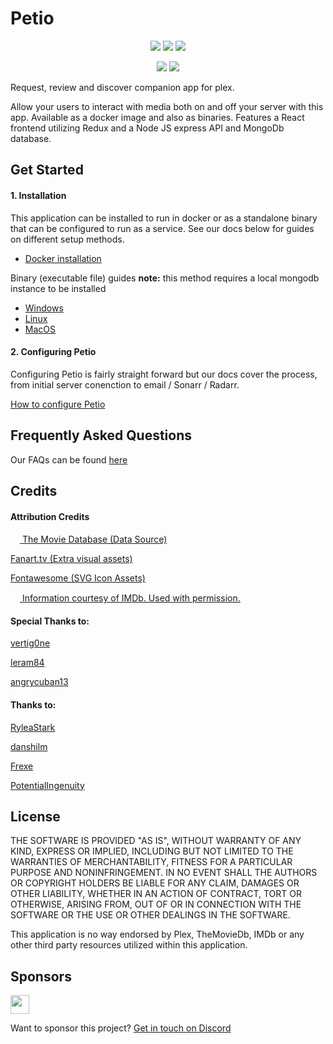 # Petio

<p align="center">
  <img src="https://img.shields.io/github/package-json/v/petio-team/petio/master?label=Latest">
  <img src="https://img.shields.io/github/package-json/v/petio-team/petio/preview?label=Preview">
  <img src="https://img.shields.io/github/package-json/v/petio-team/petio/dev?label=Development">
</p>

<p align="center">
  <a href="https://discord.gg/bseGmrUd3N" target="_blank"><img src="https://img.shields.io/discord/722180802871427104?label=Discord"></a>
  <a href="https://www.reddit.com/r/Petio/" target="_blank"><img src="https://img.shields.io/reddit/subreddit-subscribers/petio?label=Reddit"></a>
</p>

Request, review and discover companion app for plex.

Allow your users to interact with media both on and off your server with this app. Available as a docker image and also as binaries. Features a React frontend utilizing Redux and a Node JS express API and MongoDb database.

<h2>Get Started</h2>

<h4>1. Installation</h4>
This application can be installed to run in docker or as a standalone binary that can be configured to run as a service. See our docs below for guides on different setup methods.
<ul><li>
<p><a target="_blank" href="https://github.com/petio-team/petio-docs/wiki/Docker">Docker installation</a></p>
  </li></ul>

Binary (executable file) guides
**note:** this method requires a local mongodb instance to be installed
<ul>
<li><a target="_blank" href="https://github.com/petio-team/petio-docs/wiki/Windows">Windows</a> </li>
<li><a target="_blank" href="https://github.com/petio-team/petio-docs/wiki/Linux">Linux</a> </li>
  <li><a target="_blank" href="https://github.com/petio-team/petio-docs/wiki/MacOS">MacOS</a></li>
</ul>

<h4>2. Configuring Petio</h4>
Configuring Petio is fairly straight forward but our docs cover the process, from initial server conenction to email / Sonarr / Radarr.
<p><a target="_blank" href="https://github.com/petio-team/petio-docs/wiki/Configuration">How to configure Petio</a></p>

<h2>Frequently Asked Questions</h2>
<p>Our FAQs can be found <a href="https://github.com/petio-team/petio-docs/wiki/FAQ">here</a></p>

<h2>Credits</h2>
<h4>Attribution Credits</h4>
<p><a target="_blank" href="https://www.themoviedb.org/"><img height="15px" src="https://www.themoviedb.org/assets/2/v4/logos/v2/blue_square_1-5bdc75aaebeb75dc7ae79426ddd9be3b2be1e342510f8202baf6bffa71d7f5c4.svg"/> The Movie Database (Data Source)</a></p>
<p><a target="_blank" href="https://fanart.tv/">Fanart.tv (Extra visual assets)</a></p>
<p><a target="_blank" href="https://https://fontawesome.com//">Fontawesome (SVG Icon Assets)</a></p>
<p><a target="_blank" href="https://www.imdb.com"><img height="15px" src="https://m.media-amazon.com/images/G/01/IMDb/BG_rectangle._CB1509060989_SY230_SX307_AL_.png"/> Information courtesy of IMDb. Used with permission.</a></p>

<h4>Special Thanks to:</h4>
<p><a target="_blank" href="https://github.com/vertig0ne">vertig0ne</a></p>
<p><a target="_blank" href="https://github.com/leram84">leram84</a></p>
<p><a target="_blank" href="https://github.com/angrycuban13">angrycuban13</a></p>

<h4>Thanks to:</h4>
<p><a target="_blank" href="https://github.com/RyleaStark">RyleaStark</a></p>
<p><a target="_blank" href="https://github.com/danshilm">danshilm</a></p>
<p><a target="_blank" href="https://github.com/MasterFrexe">Frexe</a></p>
<p><a target="_blank" href="https://github.com/PotentialIngenuity">PotentialIngenuity</a></p>

<h2>License</h2>

THE SOFTWARE IS PROVIDED "AS IS", WITHOUT WARRANTY OF ANY KIND, EXPRESS OR
IMPLIED, INCLUDING BUT NOT LIMITED TO THE WARRANTIES OF MERCHANTABILITY,
FITNESS FOR A PARTICULAR PURPOSE AND NONINFRINGEMENT. IN NO EVENT SHALL THE
AUTHORS OR COPYRIGHT HOLDERS BE LIABLE FOR ANY CLAIM, DAMAGES OR OTHER
LIABILITY, WHETHER IN AN ACTION OF CONTRACT, TORT OR OTHERWISE, ARISING FROM,
OUT OF OR IN CONNECTION WITH THE SOFTWARE OR THE USE OR OTHER DEALINGS IN THE
SOFTWARE.

This application is no way endorsed by Plex, TheMovieDb, IMDb or any other third party resources utilized within this application.

<h2>Sponsors</h2>
<p><a target="_blank" href="https://versobit.com/"><img src="https://versobit.com/img/logos/logo_black_50h.svg" height="30px" /></a></p>
<p>Want to sponsor this project? <a target="_blank" href="https://discord.gg/bseGmrUd3N">Get in touch on Discord</a></p>

